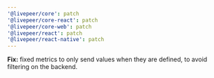 ```yaml
---
'@livepeer/core': patch
'@livepeer/core-react': patch
'@livepeer/core-web': patch
'@livepeer/react': patch
'@livepeer/react-native': patch
---
```


**Fix:** fixed metrics to only send values when they are defined, to avoid filtering on the backend.
